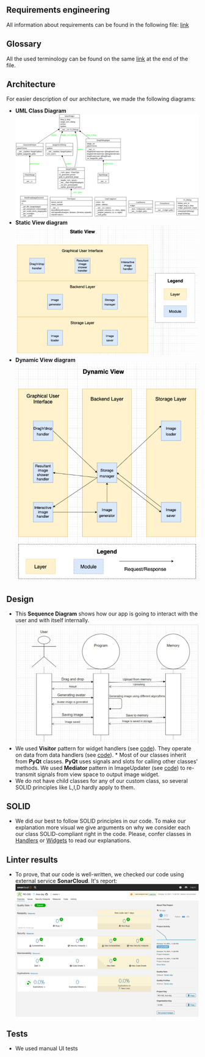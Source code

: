 ## Requirements engineering
All information about requirements can be found in the following file: [link](https://docs.google.com/document/d/1YJfG6R8hqVHXyAWbUEWD7GAZxAxY5GQK/edit#)

## Glossary
All the used terminology can be found on the same [link](https://docs.google.com/document/d/1YJfG6R8hqVHXyAWbUEWD7GAZxAxY5GQK/edit#) at the end of the file.

## Architecture
For easier description of our architecture, we made the following diagrams:
* **UML Class Diagram**
![UML Classes](/Documentation/class_diagram.png)
* **Static View diagram**  
![Static View](/Documentation/static_view.png)
* **Dynamic View diagram**  
![Dynamic View](/Documentation/dynamic_view.png)
## Design
* This **Sequence Diagram** shows how our app is going to interact with the user and with itself internally.  
![Sequence Diagram](/Documentation/sequence.jpg)
* We used **Visitor** pattern for widget handlers (see [code](../Avaday/Handlers/widget_handlers.py)). They operate on data from data handlers (see [code](../Avaday/Handlers/data_handlers.py)). * Most of our classes inherit from **PyQt** classes. **PyQt** uses signals and slots for calling other classes' methods. We used **Mediator** pattern in ImageUpdater (see [code](../Avaday/Handlers/widget_handlers.py)) to re-transmit signals from view space to output image widget.
* We do not have child classes for any of our custom class, so several SOLID principles like L,I,D hardly apply to them.

## SOLID
* We did our best to follow SOLID principles in our code. To make our explanation more visual we give arguments on why we consider each our class SOLID-compliant right in the code. Please, confer classes in [Handlers](../Avaday/Handlers) or [Widgets](../Avaday/Widgets) to read our explanations.

## Linter results
* To prove, that our code is well-written, we checked our code using external service **SonarCloud**. It's report:  
![SonarCloud Report](/Documentation/sonarcloud_report.png)

## Tests 
* We used manual UI tests